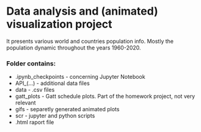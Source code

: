 # Data analysis and (animated) visualization project

It presents various world and countries population info. Mostly the population dynamic throughout the years 1960-2020.

### Folder contains:
- .ipynb_checkpoints - concerning Jupyter Notebook
- API_(...) - additional data files
- data - .csv files
- gatt_plots - Gatt schedule plots. Part of the homework project, not very relevant
- gifs - separetly generated animated plots
- scr - jupyter and python scripts
- .html raport file
